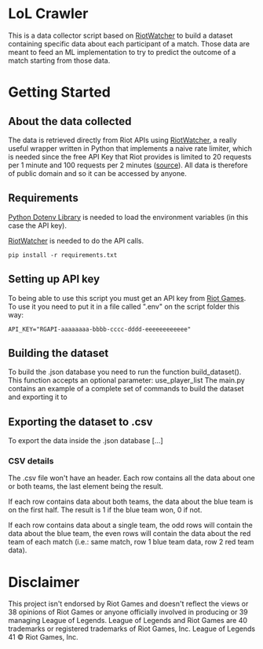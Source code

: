 # LoL Crawler
This is a data collector script based on [RiotWatcher](https://github.com/pseudonym117/Riot-Watcher) to build a dataset containing specific data about each participant of a match. Those data are meant to feed an ML implementation to try to predict the outcome of a match starting from those data.

# Getting Started
## About the data collected
The data is retrieved directly from Riot APIs using [RiotWatcher](https://github.com/pseudonym117/Riot-Watcher), a really useful wrapper written in Python that implements a naive rate limiter, which is needed since the free API Key that Riot provides is limited to 20 requests per 1 minute and 100 requests per 2 minutes ([source](https://developer.riotgames.com/docs/portal)). All data is therefore of public domain and so it can be accessed by anyone.

## Requirements
[Python Dotenv Library](https://pypi.org/project/python-dotenv) is needed to load the environment variables (in this case the API key).

[RiotWatcher](https://github.com/pseudonym117/Riot-Watcher) is needed to do the API calls.
```
pip install -r requirements.txt
```

## Setting up API key
To being able to use this script you must get an API key from [Riot Games](https://developer.riotgames.com/). To use it you need to put it in a file called ".env" on the script folder this way:
```
API_KEY="RGAPI-aaaaaaaa-bbbb-cccc-dddd-eeeeeeeeeeee"
```


## Building the dataset
To build the .json database you need to run the function build_dataset(). This function accepts an optional parameter: use_player_list The main.py contains an example of a complete set of commands to build the dataset and exporting it to 


## Exporting the dataset to .csv
To export the data inside the .json database [...]

### CSV details
The .csv file won't have an header. Each row contains all the data about one or both teams, the last element being the result. 

If each row contains data about both teams, the data about the blue team is on the first half. The result is 1 if the blue team won, 0 if not.

If each row contains data about a single team, the odd rows will contain  the data about the blue team, the even rows will contain the data about the red team of each match (i.e.: same match, row 1 blue team data, row 2 red team data).

# Disclaimer
This project isn't endorsed by Riot Games and doesn't reflect the views or 38 opinions of Riot Games or anyone officially involved in producing or 39 managing League of Legends. League of Legends and Riot Games are 40 trademarks or registered trademarks of Riot Games, Inc. League of Legends 41 © Riot Games, Inc.

